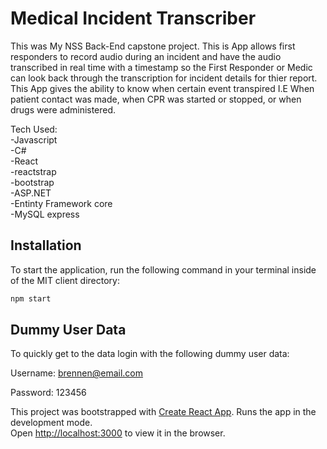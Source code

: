 # Medical Incident Transcriber

This was My NSS Back-End capstone project. This is App allows first responders to record audio
during an incident and have the audio transcribed in real time with a timestamp so the First Responder or Medic can look back through the transcription for incident details for thier report. This App gives the ability to know when certain event transpired I.E When patient contact was made, when CPR was started or stopped, or when drugs were administered.

Tech Used: <br />
-Javascript <br />
-C# <br />
-React <br />
-reactstrap <br />
-bootstrap <br />
-ASP.NET<br />
-Entinty Framework core <br />
-MySQL express <br />

## Installation

To start the application, run the following command in your terminal inside of the MIT client directory:

```bash
npm start
```
## Dummy User Data

To quickly get to the data login with the following dummy user data:

Username: brennen@email.com

Password: 123456


This project was bootstrapped with [Create React App](https://github.com/facebook/create-react-app).
Runs the app in the development mode.<br />
Open [http://localhost:3000](http://localhost:3000) to view it in the browser.

